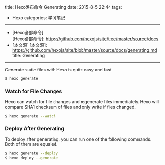 title: Hexo发布命令 Generating
date: 2015-8-5 22:44
tags:
- Hexo
categories: 学习笔记
---

- [Hexo全部命令]  
[Hexo全部命令]: https://github.com/hexojs/site/tree/master/source/docs
- [本文源] 
[本文源]: https://github.com/hexojs/site/blob/master/source/docs/generating.md
title: Generating
---
Generate static files with Hexo is quite easy and fast.

``` bash
$ hexo generate
```
### Watch for File Changes

Hexo can watch for file changes and regenerate files immediately. Hexo will compare SHA1 checksum of files and only write if files changed.

``` bash
$ hexo generate --watch
```

### Deploy After Generating

To deploy after generating, you can run one of the following commands. Both of them are equaled.

``` bash
$ hexo generate --deploy
$ hexo deploy --generate
```